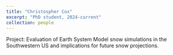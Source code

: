 ```yaml
---
title: "Christospher Cox"
excerpt: "PhD student, 2024-current" 
collection: people
---
```


Project: Evaluation of Earth System Model snow simulations in the Southwestern US and
implications for future snow projections.